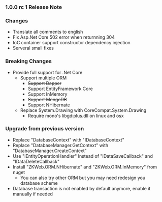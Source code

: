 ﻿### 1.0.0 rc 1 Release Note

### Changes

- Translate all comments to english
- Fix Asp.Net Core 502 error when returnning 304
- IoC container support constructor dependency injection
- Serveral small fixes

### Breaking Changes

- Provide full support for .Net Core
	- Support multiple ORM
		- ~~Support Dapper~~
		- Support EntityFramework Core
		- Support InMemory
		- ~~Support MongoDB~~
		- Support NHibernate
	- Replace System.Drawing with CoreCompat.System.Drawing
		- Require mono's libgdiplus.dll on linux and osx

### Upgrade from previous version

- Replace "DatabaseContext" with "IDatabaseContext"
- Replace "DatabaseManager.GetContext" with "DatabaseManager.CreateContext"
- Use "IEntityOperationHandler" Instead of "IDataSaveCallback" and "IDataDeleteCallback"
- Install "ZKWeb.ORM.NHibernate" and "ZKWeb.ORM.InMemory" from nuget
	- You can also try other ORM but you may need redesign you database scheme
- Database transaction is not enabled by default anymore, enable it manually if needed
